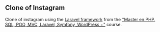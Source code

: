 ## Clone of Instagram

Clone of instagram using the [Laravel framework](https://laravel.com/) from the ["Master en PHP, SQL, POO, MVC, Laravel, Symfony, WordPress +"](https://www.udemy.com/course/master-en-php-sql-poo-mvc-laravel-symfony-4-wordpress/) course.
